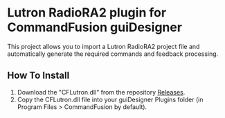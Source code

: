 # Lutron RadioRA2 plugin for CommandFusion guiDesigner

This project allows you to import a Lutron RadioRA2 project file and automatically generate the required commands and feedback processing.

## How To Install
1. Download the "CFLutron.dll" from the repository [Releases](https://github.com/CommandFusion/LutronRadioRA2/releases).
2. Copy the CFLutron.dll file into your guiDesigner Plugins folder (in Program Files > CommandFusion by default).
